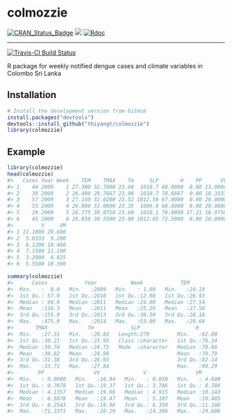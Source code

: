 
<!-- README.md is generated from README.Rmd. Please edit that file -->
colmozzie
=========

[![CRAN\_Status\_Badge](http://www.r-pkg.org/badges/version/colmozzie)](https://cran.r-project.org/package=colmozzie) [![](http://cranlogs.r-pkg.org/badges/colmozzie)](http://cran.rstudio.com/web/packages/colmozzie/index.html) [![Rdoc](https://www.rdocumentation.org/badges/version/colmozzie)](https://www.rdocumentation.org/packages/colmozzie)

------------------------------------------------------------------------

[![Travis-CI Build Status](https://travis-ci.org/thiyangt/colmozzie.svg?branch=master)](https://travis-ci.org/thiyangt/colmozzie)

R package for weekly notified dengue cases and climate variables in Colombo Sri Lanka

Installation
------------

``` r
# Install the development version from GitHub
install.packages("devtools")
devtools::install_github("thiyangt/colmozzie")
library(colmozzie)
```

Example
-------

``` r
library(colmozzie)
head(colmozzie)
#>   Cases Year Week    TEM    TMAX    Tm     SLP       H    PP      VV
#> 1    44 2009    1 27.300 32.7000 23.60  1010.7 68.0000  0.00 13.0000
#> 2    39 2009    2 26.400 29.7667 23.90  1010.7 78.6667  0.00 18.3333
#> 3    57 2009    3 27.140 32.0200 23.52 1012.58 67.0000  0.00 20.0000
#> 4    53 2009    4 26.800 31.0000 23.35  1009.9 68.0000  0.00 20.0000
#> 5    29 2009    5 26.775 30.0750 23.60  1010.1 78.0000 17.21 18.9750
#> 6    45 2009    6 26.850 30.5500 23.00 1012.05 72.5000  0.00 20.0000
#>         V     VM
#> 1 11.1000 20.600
#> 2  5.8333  9.200
#> 3  6.1200 10.460
#> 4  7.1500 11.100
#> 5  3.2000  6.825
#> 6  5.5500 10.300
```

``` r
summary(colmozzie)
#>      Cases            Year           Week            TEM       
#>  Min.   :  0.0   Min.   :2009   Min.   : 1.00   Min.   :24.19  
#>  1st Qu.: 57.0   1st Qu.:2010   1st Qu.:12.00   1st Qu.:26.93  
#>  Median : 99.0   Median :2011   Median :24.00   Median :27.54  
#>  Mean   :116.3   Mean   :2011   Mean   :25.29   Mean   :27.58  
#>  3rd Qu.:155.0   3rd Qu.:2013   3rd Qu.:38.50   3rd Qu.:28.16  
#>  Max.   :475.0   Max.   :2014   Max.   :53.00   Max.   :29.66  
#>       TMAX             Tm            SLP                  H        
#>  Min.   :27.31   Min.   :20.83   Length:279         Min.   :62.00  
#>  1st Qu.:30.21   1st Qu.:23.95   Class :character   1st Qu.:78.34  
#>  Median :30.74   Median :24.71   Mode  :character   Median :79.86  
#>  Mean   :30.82   Mean   :24.90                      Mean   :79.79  
#>  3rd Qu.:31.38   3rd Qu.:26.03                      3rd Qu.:82.14  
#>  Max.   :33.71   Max.   :27.84                      Max.   :90.29  
#>        PP                VV              V                VM        
#>  Min.   : 0.0000   Min.   :10.94   Min.   : 0.850   Min.   : 4.600  
#>  1st Qu.: 0.7078   1st Qu.:19.37   1st Qu.: 3.786   1st Qu.: 8.786  
#>  Median : 4.1357   Median :19.66   Median : 4.915   Median :10.143  
#>  Mean   : 6.5078   Mean   :19.47   Mean   : 5.107   Mean   :10.485  
#>  3rd Qu.: 8.2543   3rd Qu.:19.96   3rd Qu.: 6.350   3rd Qu.:11.186  
#>  Max.   :71.3371   Max.   :20.29   Max.   :14.386   Max.   :29.686
```
